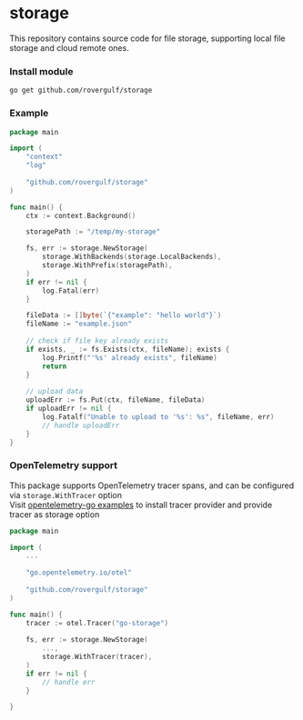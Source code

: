 # storage

This repository contains source code for file storage, 
supporting local file storage and cloud remote ones.

### Install module
```shell
go get github.com/rovergulf/storage
```

### Example
```go
package main

import (
	"context"
	"log"
	
	"github.com/rovergulf/storage"
)

func main() {
    ctx := context.Background()

    storagePath := "/temp/my-storage"

    fs, err := storage.NewStorage(
        storage.WithBackends(storage.LocalBackends),
        storage.WithPrefix(storagePath),
    )
    if err != nil {
        log.Fatal(err)	
    }

    fileData := []byte(`{"example": "hello world"}`)
    fileName := "example.json"
	
    // check if file key already exists 
    if exists, _ := fs.Exists(ctx, fileName); exists {
        log.Printf("'%s' already exists", fileName)
        return
    }
	
	// upload data
    uploadErr := fs.Put(ctx, fileName, fileData)
    if uploadErr != nil {
        log.Fatalf("Unable to upload to '%s': %s", fileName, err)
        // handle uploadErr
    }
}
```

### OpenTelemetry support
This package supports OpenTelemetry tracer spans, and can be configured via `storage.WithTracer` option  
Visit [opentelemetry-go examples](https://github.com/open-telemetry/opentelemetry-go/tree/main/example) to install tracer provider and provide tracer as storage option
```go
package main

import (
	...
	
	"go.opentelemetry.io/otel"
	
	"github.com/rovergulf/storage"
)

func main() {
	tracer := otel.Tracer("go-storage")
	
	fs, err := storage.NewStorage(
		...,
		storage.WithTracer(tracer),
	)
	if err != nil {
		// handle err	
	}

}

```
